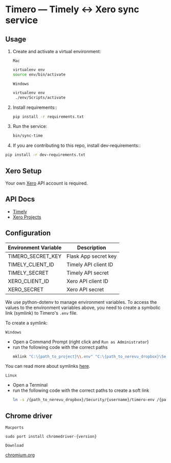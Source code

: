 # Timero — Timely <-> Xero sync service

## Usage

1. Create and activate a virtual environment:

    `Mac`

    ```bash
    virtualenv env
    source env/bin/activate
    ```

    `Windows`

    ```bash
    virtualenv env
     ./env/Scripts/activate
    ```

2. Install requirements::

    ```bash
    pip install -r requirements.txt
    ```

3. Run the service:

    ```bash
    bin/sync-time
    ```

4. If you are contributing to this repo, install dev-requirements::

```bash
pip install -r dev-requirements.txt
```

## Xero Setup

Your own [Xero](https://developer.xero.com/documentation/getting-started/getting-started-guide) API account is required.

## API Docs

- [Timely](https://dev.timelyapp.com/)
- [Xero Projects](https://developer.xero.com/documentation/projects/projects)

## Configuration

Environment Variable | Description
---------------------|------------
TIMERO_SECRET_KEY | Flask App secret key
TIMELY_CLIENT_ID | Timely API client ID
TIMELY_SECRET | Timely API secret
XERO_CLIENT_ID | Xero API client ID
XERO_SECRET | Xero API secret

We use python-dotenv to manage environment variables. To access the values to the environment variables above, you need to create a symbolic link (symlink) to Timero's `.env` file.

To create a symlink:

`Windows`

- Open a Command Prompt (right click and `Run as Administrator`)
- run the following code with the correct paths
    ```bash
    mklink "C:\{path_to_project}\\.env" "C:\{path_to_nerevu_dropbox}\Security\{username}\timero-env"
    ```

You can read more about symlinks [here](https://www.maketecheasier.com/create-symbolic-links-windows10/).

`Linux`

- Open a Terminal
- run the following code with the correct paths to create a soft link
    ```bash
    ln -s /{path_to_nerevu_dropbox}/Security/{username}/timero-env /{path_to_project}/.env
    ```

## Chrome driver

`Macports`

`sudo port install chromedriver-{version}`

`Download`

[chromium.org](https://sites.google.com/a/chromium.org/chromedriver/downloads)

